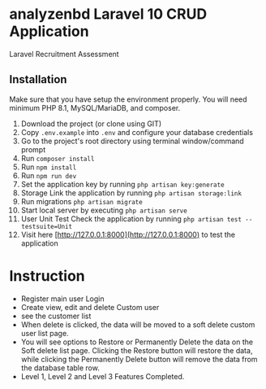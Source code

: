 # analyzenbd Laravel 10 CRUD Application

Laravel Recruitment Assessment



## Installation 
Make sure that you have setup the environment properly. You will need minimum PHP 8.1, MySQL/MariaDB, and composer.

1. Download the project (or clone using GIT)
2. Copy `.env.example` into `.env` and configure your database credentials
3. Go to the project's root directory using terminal window/command prompt
4. Run `composer install`
5. Run `npm install`
6. Run `npm run dev`
7. Set the application key by running `php artisan key:generate`
8. Storage Link the application by running `php artisan storage:link`
9. Run migrations `php artisan migrate`
10. Start local server by executing `php artisan serve`
11. User Unit Test Check the application by running `php artisan test --testsuite=Unit`
12. Visit here [http://127.0.0.1:8000](http://127.0.0.1:8000) to test the application


# Instruction

* Register main user Login
* Create view, edit and delete Custom user
* see the customer list
* When delete is clicked, the data will be moved to a soft delete custom user list page.
* You will see options to Restore or Permanently Delete the data on the Soft delete list page. Clicking the Restore button will restore the data, while clicking the Permanently Delete button will remove the data from the database table row.
* Level 1, Level 2 and Level 3 Features Completed.
